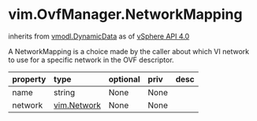 vim.OvfManager.NetworkMapping
=============================
inherits from [vmodl.DynamicData](docs/vmodl.DynamicData.md)
as of [vSphere API 4.0](vim.version.md#vim.version.version5)


A NetworkMapping is a choice made by the caller about which VI network to use for a  specific network in the OVF descriptor.

| property | type | optional | priv | desc |
|:---------|:-----|:---------|:-----|:-----|
| name | string | None | None |  |
| network | [vim.Network](vim.Network.md "vim.Network") | None | None |  |


